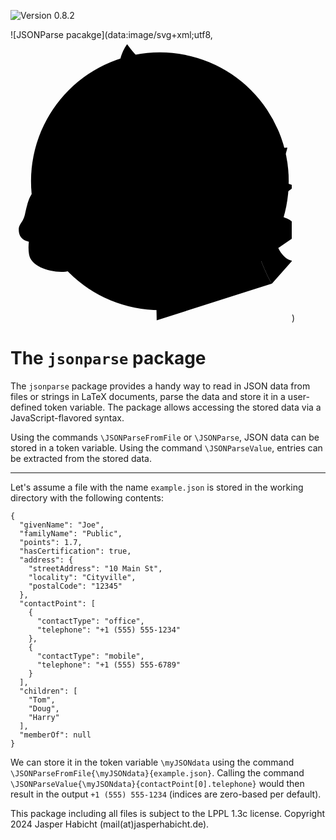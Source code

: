 ![Version 0.8.2](https://img.shields.io/badge/version-0.8.2-blue)

![JSONParse pacakge](data:image/svg+xml;utf8,<svg version="1.1" xmlns="http://www.w3.org/2000/svg" x="0px" y="0px" width="450px" height="450px" viewBox="0 0 450 450"><circle fill=" %233FA9F5" cx="239" cy="226" r="206.166"/><g><defs><circle id="SVGID_1_" cx="239" cy="226" r="206.166"/></defs><clipPath id="SVGID_2_"><use xlink:href=" %23SVGID_1_" overflow="visible"/></clipPath><path clip-path="url( %23SVGID_2_)" fill=" %23C69C6D" d="M418.334,389.667c0,0-10.334-12.333-36-86.667S344,189.333,333.667,163 c-5.552-14.149-12.545-22.326-17.83-26.869c7.769-5.957,15.778-13.185,19.83-20.131c6.902-11.834,11.667-24.5,15.667-38.5 C353.731,69.108,361,63.333,361,63.333s-55-13-78.666,29.5c-1.534,2.754-3.036,5.383-4.538,7.892l-125.587,25.33 C141.705,137.165,130.648,151.436,126,166c-4.127,12.93-11.333,16-26.333,28s-47.398,43.774-47.398,43.774l12.106,48.851 l56.113,69.247c13.436-9.009,28.206-20.065,46.512-27.122c13.874-5.348,33.133-8.479,51.113-12.082 c2.555,6.323,8.828,23.014,11.387,40.332c3.25,22,4.5,91.5,4.5,91.5L418.334,389.667z"/><path clip-path="url( %23SVGID_2_)" fill=" %23F7931E" stroke=" %23603813" stroke-width="3" stroke-miterlimit="10" d="M465.5,307.334 c0,0-9.667-14.833-21.667-21c-11.409-5.863-24.5-7.167-24.5-7.167s2.853-11.646,11.167-22.833C439.667,244,456,233.667,456,233.667 l-51.499-17.5c0,0,17.166-6.5,25.166-13.833c9.095-8.336,13.333-30,13.333-30s-47.621,2.806-54.333-15.167 C383.501,143.333,402.001,114,402.001,114s-27.334-6.333-41.167-6.167c-7.572,0.091-15.827,0.876-22.104,2.556 c-0.978,1.889-1.986,3.764-3.063,5.611c-4.052,6.946-12.062,14.174-19.83,20.131c5.285,4.543,12.278,12.72,17.83,26.869 c10.333,26.333,23.001,65.666,48.667,140s36,86.667,36,86.667l32.5-36.5c-15.167-3-22.334-20.5-22.334-20.5L465.5,307.334z"/><path clip-path="url( %23SVGID_2_)" fill="none" stroke=" %23603813" stroke-width="3" stroke-miterlimit="10" d="M234,448.5 c0,0-1.25-69.5-4.5-91.5c-2.559-17.318-8.832-34.009-11.387-40.332c-0.185,0.037-0.369,0.074-0.554,0.111"/></g><path fill=" %23F7931E" stroke=" %23603813" stroke-width="3" stroke-miterlimit="10" d="M267.334,75.167 C256.668,65.5,245.5,64.333,236.667,64c-15.107-0.57-25-26.667-25-26.667s0,15.167-3,18.333c-6.167-9.333-19.333-11.833-29.667-11 c-14.596,1.177-24,11.667-24,11.667s14.5-2.833,24.167,7.167c9.667,10,10.167,15.167,10.167,15.167 c-7.167-9-25.834-6.334-42.167,5.333s-11.5,43-11.5,43s3.667-12.833,20.667-20.667c6.572-3.028,24-3.667,24-3.667 S155.5,103.5,150.667,132.5c-2.909,17.455,3.667,32.333,3.667,32.333s1.5-15.5,16.333-24.667c10.31-6.371,21.833-9.333,21.833-9.333 c-5.167,3.833-3.166,14.833-3.166,14.833s9-15.167,32.833-13.667c30.479,1.918,43.022-10.208,55.629-31.275 C277.24,94.63,275.157,82.257,267.334,75.167z"/><path fill=" %23A67C52" stroke=" %23603813" stroke-width="3" stroke-miterlimit="10" d="M120.487,355.872 c8.348-10.395,19.908-25.626,22.763-33.622c7.5-21-1.25-30.75-6-38s3.25-11.5-10-24.25S73.5,268.25,68,265.75S63,260,61.5,249 s-7.183-12.182-16.5-11c-12.646,1.604-18.5,24.5-21.75,40.25s-11.549,15.507-9.75,29c0.854,6.402,4.447,12.983,15.898,15.396 c-0.721,5.758-0.935,12.787,0.283,20.442c3.164,19.888,34.804,29.832,58.308,27.572C98.749,369.626,109.143,363.479,120.487,355.872 z"/><path fill=" %23C69C6D" stroke=" %23603813" stroke-width="3" stroke-miterlimit="10" d="M189.334,78.667c0,0-0.5-5.167-10.167-15.167 c-1.713-1.772-3.58-3.135-5.489-4.188c0.317,6.082,0.921,11.189,1.303,14.006C181.138,73.124,186.281,74.833,189.334,78.667z"/><path fill=" %23C69C6D" stroke=" %23603813" stroke-width="3" stroke-miterlimit="10" d="M179,44.667c10.334-0.833,23.5,1.667,29.667,11 c3-3.167,3-18.333,3-18.333s7.525,19.843,19.471,25.298c-4.58-16.15-21.08-31.12-27.888-36.632 c-7-5.667-16.625-19.333-16.625-19.333s-8.979,11.333-11.979,29c-0.542,3.195-0.864,6.542-1.031,9.882 C175.318,45.129,177.115,44.819,179,44.667z"/><ellipse fill=" %23FFFFFF" stroke=" %23603813" stroke-width="3" stroke-miterlimit="10" cx="223.167" cy="190.959" rx="19.5" ry="17.375"/><ellipse fill=" %2342210B" cx="221.751" cy="193" rx="7.917" ry="7"/><path fill=" %23603813" d="M80.519,293.464c0,0,2.443-4.219,6.106-9.089C91.052,278.49,99.007,273.351,103,273 c7.125-0.625,12.198,1.105,9.299,6.695S99.936,291.193,93,292.125S80.519,293.464,80.519,293.464z"/><path fill="none" stroke=" %23603813" stroke-width="3" stroke-miterlimit="10" d="M296,149.5c0,0,30.334-17.5,39.667-33.5 c6.902-11.834,11.667-24.5,15.667-38.5C353.731,69.108,361,63.333,361,63.333s-55-13-78.666,29.5 c-1.534,2.754-3.036,5.383-4.538,7.892"/><path fill="none" stroke=" %23603813" stroke-width="3" stroke-miterlimit="10" d="M120.488,355.872 c13.437-9.009,28.207-20.065,46.512-27.122c24.045-9.269,64.273-11.878,85.969-21.821s24.408-43.392,24.408-43.392"/><path fill=" %23FFFFFF" stroke=" %23603813" stroke-width="3" stroke-miterlimit="10" d="M127.5,299.5c0,0-0.749,0.729-2.083,1.995 C126.919,300.316,127.5,299.5,127.5,299.5z"/><path fill=" %23FFFFFF" stroke=" %23603813" stroke-width="3" stroke-miterlimit="10" d="M39.236,323.495 c-0.724,4.556-1.093,11.276,2.014,15.005c5,6,14.5,15,36,2c18.048-10.912,41.196-32.388,48.167-39.005 c-4.023,3.157-14.707,8.937-38.917,8.755C59.839,310.05,53.549,322.611,39.236,323.495z"/><path fill="none" stroke=" %23603813" stroke-width="3" stroke-miterlimit="10" d="M29.398,322.646c1.963,0.413,4.15,0.708,6.602,0.854 c1.129,0.067,2.202,0.06,3.236-0.005"/><path fill="none" stroke=" %23603813" stroke-width="3" stroke-miterlimit="10" d="M108.345,308.401 c-16.22,8.63-44.097,22.899-51.74,23.26c-7.288,0.344-13.568-4.744-16.966-8.201c-0.135,0.01-0.266,0.026-0.403,0.035"/><path fill="none" stroke=" %23603813" stroke-width="3" stroke-miterlimit="10" d="M152.209,126.056 C141.705,137.165,130.648,151.436,126,166c-4.126,12.93-11.333,16-26.333,28s-47.398,43.774-47.398,43.774"/></svg>)

# The `jsonparse` package

The `jsonparse` package provides a handy way to read in JSON data from files or strings in LaTeX documents, parse the data and store it in a user-defined token variable. The package allows accessing the stored data via a JavaScript-flavored syntax.

Using the commands `\JSONParseFromFile` or `\JSONParse`, JSON data can be stored in a token variable. Using the command `\JSONParseValue`, entries can be extracted from the stored data.

---

Let's assume a file with the name `example.json` is stored in the working directory with the following contents:

```
{
  "givenName": "Joe",
  "familyName": "Public",
  "points": 1.7,
  "hasCertification": true,
  "address": {
    "streetAddress": "10 Main St",
    "locality": "Cityville",
    "postalCode": "12345"
  },
  "contactPoint": [
    {
      "contactType": "office",
      "telephone": "+1 (555) 555-1234"
    },
    {
      "contactType": "mobile",
      "telephone": "+1 (555) 555-6789"
    }
  ],
  "children": [
    "Tom",
    "Doug",
    "Harry"
  ],
  "memberOf": null
}
```

We can store it in the token variable `\myJSONdata` using the command `\JSONParseFromFile{\myJSONdata}{example.json}`. Calling the command `\JSONParseValue{\myJSONdata}{contactPoint[0].telephone}` would then result in the output `+1 (555) 555-1234` (indices are zero-based per default). 

This package including all files is subject to the LPPL 1.3c license.
Copyright 2024 Jasper Habicht (mail(at)jasperhabicht.de).

